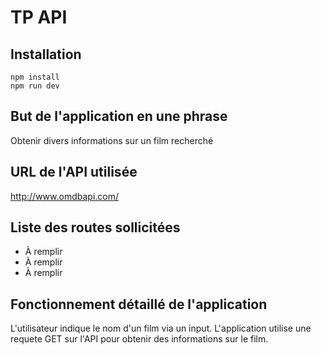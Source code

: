 # TP API

## Installation

```
npm install
npm run dev
```

## But de l'application en une phrase

Obtenir divers informations sur un film recherché

## URL de l'API utilisée

http://www.omdbapi.com/

## Liste des routes sollicitées

- À remplir
- À remplir
- À remplir

## Fonctionnement détaillé de l'application

L'utilisateur indique le nom d'un film via un input.
L'application utilise une requete GET sur l'API pour obtenir des informations sur
le film.
